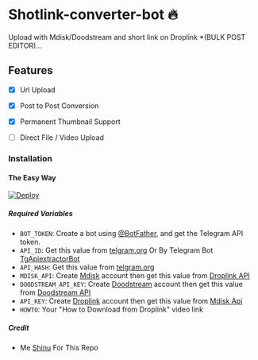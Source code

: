 # Shotlink-converter-bot 🔥

Upload with Mdisk/Doodstream and short link on Droplink *(BULK POST EDITOR)...

## Features

- [x] Url Upload

- [x] Post to Post Conversion

- [x] Permanent Thumbnail Support

- [ ] Direct File / Video Upload

### Installation

#### The Easy Way

[![Deploy](https://www.herokucdn.com/deploy/button.svg)](https://www.heroku.com/deploy?template=https://github.com/RoyalKrrishna/Shortlinkconverter)

##### Required Variables

- `BOT_TOKEN`: Create a bot using [@BotFather](https://telegram.dog/BotFather), and get the Telegram API token.
- `API_ID`: Get this value from [telgram.org](https://my.telegram.org/apps) Or By Telegram Bot [TgApiextractorBot](https://telegram.dog/TgApiextractorBot)
- `API_HASH`: Get this value from [telgram.org](https://my.telegram.org/apps)
- `MDISK_API`: Create [Mdisk](https://t.me/VideoToolMoneyTreebot) account then get this value from [Droplink API](https://Droplinks.co/member/tools/api)
- `DOODSTREAM_API_KEY`: Create [Doodstream](https://doodstream.com/join/s3s3m45tculn) account then get this value from [Doodstream API](https://doodstream.com/api-docs)
- `API_KEY`: Create [Droplink](https://Droplinks.co/) account then get this value from [Mdisk Api](https://t.me/VideoToolMoneyTreebot)
- `HOWTO`: Your "How to Download from Droplink" video link

##### Credit

- Me [Shinu](https://github.com/shivamrajput0) For This Repo
